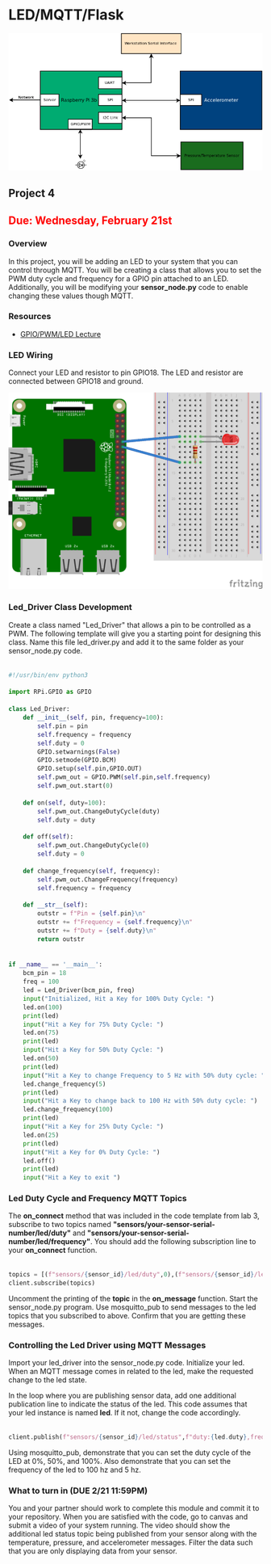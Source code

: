 # LED/MQTT/Flask

![Full Block Diagram with LED](assets/P4/blocks_full_led.png)

## Project 4 

## <span style="color:red">Due: Wednesday, February 21st</span>

### Overview

In this project, you will be adding an LED to your system that you can
control through MQTT. You will be creating a class that allows you to
set the PWM duty cycle and frequency for a GPIO pin attached to an
LED. Additionally, you will be modifying your **sensor_node.py** code
to enable changing these values though MQTT. 

### Resources
* [GPIO/PWM/LED Lecture](https://engr210.github.io/lectures/GPIO_LED.pdf)

### LED Wiring 

Connect your LED and resistor to pin GPIO18. The LED and resistor are
connected between GPIO18 and ground.

![led wiring](assets/P4/led_wiring_bb.png)

### Led_Driver Class Development

Create a class named "Led_Driver" that allows a pin to be controlled
as a PWM. The following template will give you a starting point for
designing this class. Name this file led_driver.py and add it to the
same folder as your sensor_node.py code.

```python 

#!/usr/bin/env python3

import RPi.GPIO as GPIO

class Led_Driver:
	def __init__(self, pin, frequency=100):
		self.pin = pin
		self.frequency = frequency
		self.duty = 0
		GPIO.setwarnings(False)
		GPIO.setmode(GPIO.BCM)
		GPIO.setup(self.pin,GPIO.OUT)
		self.pwm_out = GPIO.PWM(self.pin,self.frequency)
		self.pwm_out.start(0)
	  
	def on(self, duty=100):
		self.pwm_out.ChangeDutyCycle(duty)
		self.duty = duty

	def off(self):
		self.pwm_out.ChangeDutyCycle(0)
		self.duty = 0
		
	def change_frequency(self, frequency):
		self.pwm_out.ChangeFrequency(frequency)
		self.frequency = frequency 

	def __str__(self):
		outstr = f"Pin = {self.pin}\n"
		outstr += f"Frequency = {self.frequency}\n"
		outstr += f"Duty = {self.duty}\n"
		return outstr


if __name__ == '__main__':
	bcm_pin = 18
	freq = 100
	led = Led_Driver(bcm_pin, freq)
	input("Initialized, Hit a Key for 100% Duty Cycle: ")
	led.on(100)
	print(led)
	input("Hit a Key for 75% Duty Cycle: ")
	led.on(75)
	print(led)
	input("Hit a Key for 50% Duty Cycle: ")
	led.on(50)
	print(led)
	input("Hit a Key to change Frequency to 5 Hz with 50% duty cycle: ")
	led.change_frequency(5)
	print(led)
	input("Hit a Key to change back to 100 Hz with 50% duty cycle: ")
	led.change_frequency(100)
	print(led)
	input("Hit a Key for 25% Duty Cycle: ")
	led.on(25)
	print(led)
	input("Hit a Key for 0% Duty Cycle: ")
	led.off()
	print(led)
	input("Hit a Key to exit ")

```

### Led Duty Cycle and Frequency MQTT Topics

The **on_connect** method that was included in the code template from
lab 3, subscribe to two topics named
**"sensors/your-sensor-serial-number/led/duty"** and
**"sensors/your-sensor-serial-number/led/frequency"**. You should add the
following subscription line to your **on_connect** function.

```python 

topics = [(f"sensors/{sensor_id}/led/duty",0),(f"sensors/{sensor_id}/led/frequency",0)]
client.subscribe(topics)
``` 
Uncomment the printing of the **topic** in the **on_message**
function. Start the sensor_node.py program. Use mosquitto_pub to send
messages to the led topics that you subscribed to above. Confirm that
you are getting these messages.

### Controlling the Led Driver using MQTT Messages 

Import your led_driver into the sensor_node.py code. Initialize your
led. When an MQTT message comes in related to the led, make the
requested change to the led state.

In the loop where you are publishing sensor data, add one additional
publication line to indicate the status of the led. This code assumes
that your led instance is named **led**. If it not, change the code
accordingly.

```python

client.publish(f"sensors/{sensor_id}/led/status",f"duty:{led.duty},frequency:{led.frequency}")
```
Using mosquitto_pub, demonstrate that you can set the duty cycle of
the LED at 0%, 50%, and 100%. Also demonstrate that you can set the
frequency of the led to 100 hz and 5 hz.

### What to turn in (DUE 2/21 11:59PM)

You and your partner should work to complete this module and commit it
to your repository. When you are satisfied with the code, go to canvas
and submit a video of your system running. The video should show the
additional led status topic being published from your sensor along
with the temperature, pressure, and accelerometer messages. Filter the
data such that you are only displaying data from your sensor.


